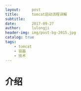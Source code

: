 ```yaml
---
layout:     post
title:      tomcat启动流程详解
subtitle:   
date:       2017-09-27
author:     lulongji
header-img: img/post-bg-2015.jpg
catalog: true
tags:
    - tomcat
    - 容器
    - 技术
---
```


# 介绍

    


